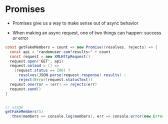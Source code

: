 # Promises

- Promises give us a way to make sense out of async behavior

- When making an async request, one of two things can happen: success or error

```java
const getFakeMembers = count => new Promise((resolves, rejects) => {
  const api = 'randomuser.com?results=' + count
  const request = new XMLHttpRequest()
  request.open('GET', api)
  request.onlaod = () =>
    (request.status == 200) ?
      resolves(JSON.parse(request.response).results) :
      reject(Error(request.statusText))
  request.onerror = (err) => rejects(err)
  request.send()
}


// usage
getFakeMembers(5)
  .then(members => console.log(members), err => console.error(new Error("err")))
```
